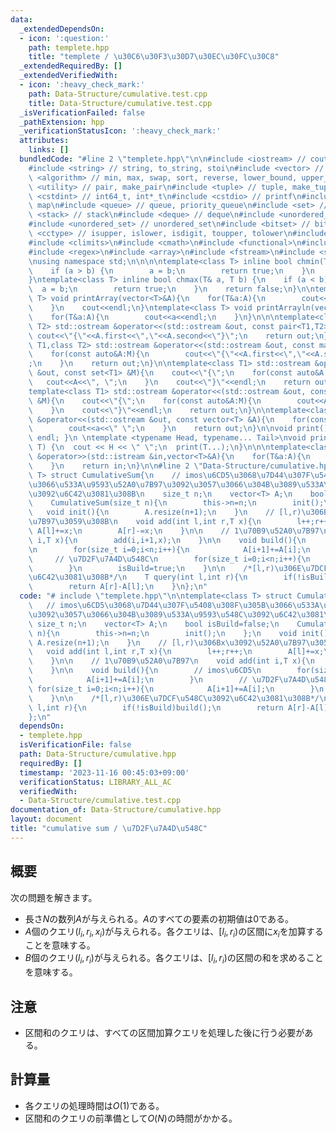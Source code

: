 ```yaml
---
data:
  _extendedDependsOn:
  - icon: ':question:'
    path: templete.hpp
    title: "templete / \u30C6\u30F3\u30D7\u30EC\u30FC\u30C8"
  _extendedRequiredBy: []
  _extendedVerifiedWith:
  - icon: ':heavy_check_mark:'
    path: Data-Structure/cumulative.test.cpp
    title: Data-Structure/cumulative.test.cpp
  _isVerificationFailed: false
  _pathExtension: hpp
  _verificationStatusIcon: ':heavy_check_mark:'
  attributes:
    links: []
  bundledCode: "#line 2 \"templete.hpp\"\n\n#include <iostream> // cout, endl, cin\n\
    #include <string> // string, to_string, stoi\n#include <vector> // vector\n#include\
    \ <algorithm> // min, max, swap, sort, reverse, lower_bound, upper_bound\n#include\
    \ <utility> // pair, make_pair\n#include <tuple> // tuple, make_tuple\n#include\
    \ <cstdint> // int64_t, int*_t\n#include <cstdio> // printf\n#include <map> //\
    \ map\n#include <queue> // queue, priority_queue\n#include <set> // set\n#include\
    \ <stack> // stack\n#include <deque> // deque\n#include <unordered_map> // unordered_map\n\
    #include <unordered_set> // unordered_set\n#include <bitset> // bitset\n#include\
    \ <cctype> // isupper, islower, isdigit, toupper, tolower\n#include <iomanip>\n\
    #include <climits>\n#include <cmath>\n#include <functional>\n#include <numeric>\n\
    #include <regex>\n#include <array>\n#include <fstream>\n#include <sstream>\n\n\
    \nusing namespace std;\n\n\n\ntemplate<class T> inline bool chmin(T& a, T b) {\n\
    \    if (a > b) {\n        a = b;\n        return true;\n    }\n    return false;\n\
    }\ntemplate<class T> inline bool chmax(T& a, T b) {\n    if (a < b) {\n      \
    \  a = b;\n        return true;\n    }\n    return false;\n}\n\ntemplate<class\
    \ T> void printArray(vector<T>&A){\n    for(T&a:A){\n        cout<<a<<\" \";\n\
    \    }\n    cout<<endl;\n}\ntemplate<class T> void printArrayln(vector<T>&A){\n\
    \    for(T&a:A){\n        cout<<a<<endl;\n    }\n}\n\n\ntemplate<class T1,class\
    \ T2> std::ostream &operator<<(std::ostream &out, const pair<T1,T2> &A){\n   \
    \ cout<<\"{\"<<A.first<<\",\"<<A.second<<\"}\";\n    return out;\n}\n\ntemplate<class\
    \ T1,class T2> std::ostream &operator<<(std::ostream &out, const map<T1,T2> &M){\n\
    \    for(const auto&A:M){\n        cout<<\"{\"<<A.first<<\",\"<<A.second<<\"}\"\
    ;\n    }\n    return out;\n}\n\ntemplate<class T1> std::ostream &operator<<(std::ostream\
    \ &out, const set<T1> &M){\n    cout<<\"{\";\n    for(const auto&A:M){\n     \
    \   cout<<A<<\", \";\n    }\n    cout<<\"}\"<<endl;\n    return out;\n}\n\n\n\
    template<class T1> std::ostream &operator<<(std::ostream &out, const multiset<T1>\
    \ &M){\n    cout<<\"{\";\n    for(const auto&A:M){\n        cout<<A<<\", \";\n\
    \    }\n    cout<<\"}\"<<endl;\n    return out;\n}\n\ntemplate<class T> std::ostream\
    \ &operator<<(std::ostream &out, const vector<T> &A){\n    for(const T &a:A){\n\
    \        cout<<a<<\" \";\n    }\n    return out;\n}\n\nvoid print() { cout <<\
    \ endl; }\n \ntemplate <typename Head, typename... Tail>\nvoid print(Head H, Tail...\
    \ T) {\n  cout << H << \" \";\n  print(T...);\n}\n\n\ntemplate<class T> std::istream\
    \ &operator>>(std::istream &in,vector<T>&A){\n    for(T&a:A){\n        std::cin>>a;\n\
    \    }\n    return in;\n}\n\n#line 2 \"Data-Structure/cumulative.hpp\"\n\ntemplate<class\
    \ T> struct CumulativeSum{\n    // imos\u6CD5\u3068\u7D44\u307F\u5408\u308F\u305B\
    \u3066\u533A\u9593\u52A0\u7B97\u3092\u3057\u3066\u304B\u3089\u533A\u9593\u548C\
    \u3092\u6C42\u3081\u308B\n    size_t n;\n    vector<T> A;\n    bool isBuild=false;\n\
    \    CumulativeSum(size_t n){\n        this->n=n;\n        init();\n    };\n \
    \   void init(){\n        A.resize(n+1);\n    }\n    // [l,r)\u306Bx\u3092\u52A0\
    \u7B97\u3059\u308B\n    void add(int l,int r,T x){\n        l++;r++;\n       \
    \ A[l]+=x;\n        A[r]-=x;\n    }\n\n    // 1\u70B9\u52A0\u7B97\n    void add(int\
    \ i,T x){\n        add(i,i+1,x);\n    }\n\n    void build(){\n        // imos\u6CD5\
    \n        for(size_t i=0;i<n;i++){\n            A[i+1]+=A[i];\n        }\n   \
    \     // \u7D2F\u7A4D\u548C\n        for(size_t i=0;i<n;i++){\n            A[i+1]+=A[i];\n\
    \        }\n        isBuild=true;\n    }\n\n    /*[l,r)\u306E\u7DCF\u548C\u3092\
    \u6C42\u3081\u308B*/\n    T query(int l,int r){\n        if(!isBuild)build();\n\
    \        return A[r]-A[l];\n    }\n};\n"
  code: "# include \"templete.hpp\"\n\ntemplate<class T> struct CumulativeSum{\n \
    \   // imos\u6CD5\u3068\u7D44\u307F\u5408\u308F\u305B\u3066\u533A\u9593\u52A0\u7B97\
    \u3092\u3057\u3066\u304B\u3089\u533A\u9593\u548C\u3092\u6C42\u3081\u308B\n   \
    \ size_t n;\n    vector<T> A;\n    bool isBuild=false;\n    CumulativeSum(size_t\
    \ n){\n        this->n=n;\n        init();\n    };\n    void init(){\n       \
    \ A.resize(n+1);\n    }\n    // [l,r)\u306Bx\u3092\u52A0\u7B97\u3059\u308B\n \
    \   void add(int l,int r,T x){\n        l++;r++;\n        A[l]+=x;\n        A[r]-=x;\n\
    \    }\n\n    // 1\u70B9\u52A0\u7B97\n    void add(int i,T x){\n        add(i,i+1,x);\n\
    \    }\n\n    void build(){\n        // imos\u6CD5\n        for(size_t i=0;i<n;i++){\n\
    \            A[i+1]+=A[i];\n        }\n        // \u7D2F\u7A4D\u548C\n       \
    \ for(size_t i=0;i<n;i++){\n            A[i+1]+=A[i];\n        }\n        isBuild=true;\n\
    \    }\n\n    /*[l,r)\u306E\u7DCF\u548C\u3092\u6C42\u3081\u308B*/\n    T query(int\
    \ l,int r){\n        if(!isBuild)build();\n        return A[r]-A[l];\n    }\n\
    };\n"
  dependsOn:
  - templete.hpp
  isVerificationFile: false
  path: Data-Structure/cumulative.hpp
  requiredBy: []
  timestamp: '2023-11-16 00:45:03+09:00'
  verificationStatus: LIBRARY_ALL_AC
  verifiedWith:
  - Data-Structure/cumulative.test.cpp
documentation_of: Data-Structure/cumulative.hpp
layout: document
title: "cumulative sum / \u7D2F\u7A4D\u548C"
---
```


## 概要
次の問題を解きます。
- 長さ$N$の数列$A$が与えられる。$A$のすべての要素の初期値は$0$である。
- $A$個のクエリ$(l_i, r_i, x_i)$が与えられる。各クエリは、$[l_i, r_i)$の区間に$x_i$を加算することを意味する。
- $B$個のクエリ$(l_i, r_i)$が与えられる。各クエリは、$[l_i, r_i)$の区間の和を求めることを意味する。

## 注意
- 区間和のクエリは、すべての区間加算クエリを処理した後に行う必要がある。

## 計算量
- 各クエリの処理時間は$O(1)$である。
- 区間和のクエリの前準備として$O(N)$の時間がかかる。
